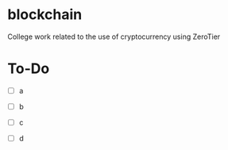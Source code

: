 # blockchain
College work related to the use of cryptocurrency using ZeroTier

# To-Do
- [ ] a
- [ ] b
- [ ] c
- [ ] d

